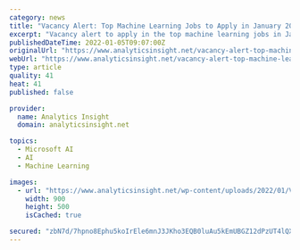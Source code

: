 ```yaml
---
category: news
title: "Vacancy Alert: Top Machine Learning Jobs to Apply in January 2022"
excerpt: "Vacancy alert to apply in the top machine learning jobs in January 2022. Vacancy in machine learning is there for multiple machine learning roles. Techies need to choose out of these jobs in machine learning."
publishedDateTime: 2022-01-05T09:07:00Z
originalUrl: "https://www.analyticsinsight.net/vacancy-alert-top-machine-learning-jobs-to-apply-in-january-2022/"
webUrl: "https://www.analyticsinsight.net/vacancy-alert-top-machine-learning-jobs-to-apply-in-january-2022/"
type: article
quality: 41
heat: 41
published: false

provider:
  name: Analytics Insight
  domain: analyticsinsight.net

topics:
  - Microsoft AI
  - AI
  - Machine Learning

images:
  - url: "https://www.analyticsinsight.net/wp-content/uploads/2022/01/Vacancy-Alert-Top-Machine-Learning-Jobs-to-Apply-in-January-2022.jpg"
    width: 900
    height: 500
    isCached: true

secured: "zbN7d/7hpno8Ephu5koIrEle6mnJ3JKho3EQB0luAu5kEmUBGZ12dPzUT4lQXnDAu0sl/bU75KUw+ZK4Vid8VupXMTkPKrBPOjE89Uw6ZRKtEiCto4Kjy+Od55hD5G6sJD/Bh+3DYwSHtERVmmOQgxP/T2P/ZOzk9ZFhDgsdbFQv7pLfLR8h1ayYG2qBsmB9uRp2ytN6QU0fAT4unR6CMeBFaGJKtScmJpsf8l+MOi+78PQ4efn7XTBA32WvzzUHyU7k+uMOppJ10rnyBl1Cx3gnJPiljwKN75thjgRfMqVZdF5AUUqgALbpO7hijzktQazz1rCMal8Hmp25YEx/CGxQE03ZulRS++3J+V15SLE=;NpI/itzNoml9Cz81TSLZnA=="
---
```


